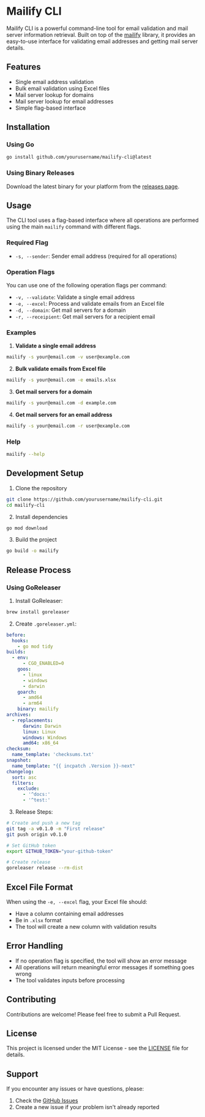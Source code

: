 # Mailify CLI

Mailify CLI is a powerful command-line tool for email validation and mail server information retrieval. Built on top of the [mailify](https://github.com/adarsh-jaiss/mailify) library, it provides an easy-to-use interface for validating email addresses and getting mail server details.

## Features

- Single email address validation
- Bulk email validation using Excel files
- Mail server lookup for domains
- Mail server lookup for email addresses
- Simple flag-based interface

## Installation

### Using Go

```bash
go install github.com/yourusername/mailify-cli@latest
```

### Using Binary Releases

Download the latest binary for your platform from the [releases page](https://github.com/yourusername/mailify-cli/releases).

## Usage

The CLI tool uses a flag-based interface where all operations are performed using the main `mailify` command with different flags.

### Required Flag

- `-s, --sender`: Sender email address (required for all operations)

### Operation Flags

You can use one of the following operation flags per command:

- `-v, --validate`: Validate a single email address
- `-e, --excel`: Process and validate emails from an Excel file
- `-d, --domain`: Get mail servers for a domain
- `-r, --receipient`: Get mail servers for a recipient email

### Examples

1. **Validate a single email address**
```bash
mailify -s your@email.com -v user@example.com
```

2. **Bulk validate emails from Excel file**
```bash
mailify -s your@email.com -e emails.xlsx
```

3. **Get mail servers for a domain**
```bash
mailify -s your@email.com -d example.com
```

4. **Get mail servers for an email address**
```bash
mailify -s your@email.com -r user@example.com
```

### Help

```bash
mailify --help
```

## Development Setup

1. Clone the repository
```bash
git clone https://github.com/yourusername/mailify-cli.git
cd mailify-cli
```

2. Install dependencies
```bash
go mod download
```

3. Build the project
```bash
go build -o mailify
```

## Release Process

### Using GoReleaser

1. Install GoReleaser:
```bash
brew install goreleaser
```

2. Create `.goreleaser.yml`:
```yaml
before:
  hooks:
    - go mod tidy
builds:
  - env:
      - CGO_ENABLED=0
    goos:
      - linux
      - windows
      - darwin
    goarch:
      - amd64
      - arm64
    binary: mailify
archives:
  - replacements:
      darwin: Darwin
      linux: Linux
      windows: Windows
      amd64: x86_64
checksum:
  name_template: 'checksums.txt'
snapshot:
  name_template: "{{ incpatch .Version }}-next"
changelog:
  sort: asc
  filters:
    exclude:
      - '^docs:'
      - '^test:'
```

3. Release Steps:
```bash
# Create and push a new tag
git tag -a v0.1.0 -m "First release"
git push origin v0.1.0

# Set GitHub token
export GITHUB_TOKEN="your-github-token"

# Create release
goreleaser release --rm-dist
```

## Excel File Format

When using the `-e, --excel` flag, your Excel file should:
- Have a column containing email addresses
- Be in `.xlsx` format
- The tool will create a new column with validation results

## Error Handling

- If no operation flag is specified, the tool will show an error message
- All operations will return meaningful error messages if something goes wrong
- The tool validates inputs before processing

## Contributing

Contributions are welcome! Please feel free to submit a Pull Request.

## License

This project is licensed under the MIT License - see the [LICENSE](LICENSE) file for details.

## Support

If you encounter any issues or have questions, please:
1. Check the [GitHub Issues](https://github.com/yourusername/mailify-cli/issues)
2. Create a new issue if your problem isn't already reported